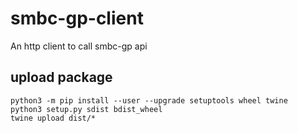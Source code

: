 # smbc-gp-client
An http client to call smbc-gp api

## upload package
```
python3 -m pip install --user --upgrade setuptools wheel twine
python3 setup.py sdist bdist_wheel
twine upload dist/*
```